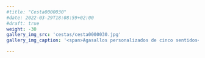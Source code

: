 ```yaml
---
#title: "Cesta0000030"
#date: 2022-03-29T18:08:59+02:00
#draft: true
weight: -30
gallery_img_src: 'cestas/cesta0000030.jpg'
gallery_img_caption: '<span>Agasallos personalizados de cinco sentidos</span>'

---
```


